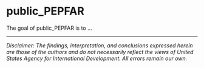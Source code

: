 
# public_PEPFAR

<!-- badges: start -->
<!-- badges: end -->

The goal of public_PEPFAR is to ...


---

*Disclaimer: The findings, interpretation, and conclusions expressed herein are those of the authors and do not necessarily reflect the views of United States Agency for International Development. All errors remain our own.*